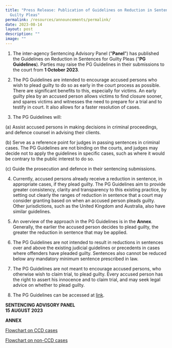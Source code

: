 ```yaml
---
title: "Press Release: Publication of Guidelines on Reduction in Sentences for
  Guilty Pleas"
permalink: /resources/announcements/permalink/
date: 2023-08-14
layout: post
description: ""
image: ""
---
```

1. The inter-agency Sentencing Advisory Panel ("**Panel**") has published the Guidelines on Reduction in Sentences for Guilty Pleas ("**PG Guidelines**). Parties may raise the PG Guidelines in their submissions to the court from **1 October 2023**.

2. The PG Guidelines are intended to encourage accused persons who wish to plead guilty to do so as early in the court process as possible. There are significant benefits to this, especially for victims. An early guilty plea by an accused person allows victims to find closure sooner, and spares victims and witnesses the need to prepare for a trial and to testify in court. It also allows for a faster resolution of cases.

3. The PG Guidelines will:

(a) Assist accused persons in making decisions in criminal proceedings, and defence counsel in advising their clients.

(b) Serve as a reference point for judges in passing sentences in criminal cases. The PG Guidelines are not binding on the courts, and judges may decide not to apply the guidelines in specific cases, such as where it would be contrary to the public interest to do so.

(c) Guide the prosecution and defence in their sentencing submissions. 

4. Currently, accused persons already receive a reduction in sentence, in appropriate cases, if they plead guilty. The PG Guidelines aim to provide greater consistency, clarity and transparency to this existing practice, by setting out clearly the ranges of reduction in sentence that a court may consider granting based on when an accused person pleads guilty. Other jurisdictions, such as the United Kingdom and Australia, also have similar guidelines.

5. An overview of the approach in the PG Guidelines is in the **Annex**. Generally, the earlier the accused person decides to plead guilty, the greater the reduction in sentence that may be applied.

6. The PG Guidelines are not intended to result in reductions in sentences over and above the existing judicial guidelines or precedents in cases where offenders have pleaded guilty. Sentences also cannot be reduced below any mandatory minimum sentence prescribed in law.

7. The PG Guidelines are not meant to encourage accused persons, who otherwise wish to claim trial, to plead guilty. Every accused person has the right to assert his innocence and to claim trial, and may seek legal advice on whether to plead guilty.

8. The PG Guidelines can be accessed at [link](/resources/guidelines/guilty-pleas).

**SENTENCING ADVISORY PANEL**  
**15 AUGUST 2023**



**ANNEX**

[Flowchart on CCD cases](/files/flowchart%20on%20ccd%20cases.pdf)

[Flowchart on non-CCD cases](/files/flowchart%20on%20non-ccd%20cases.pdf)